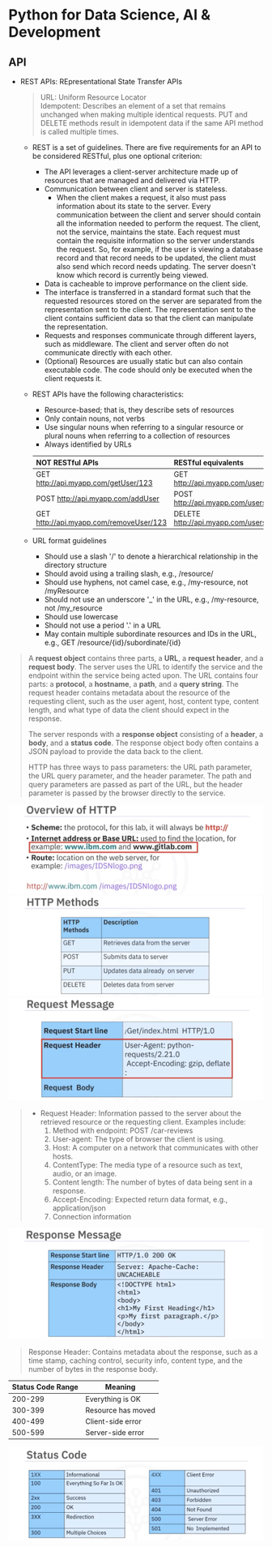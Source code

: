 # Python for Data Science, AI & Development  
## API  
- REST APIs: REpresentational State Transfer APIs  
    > URL: Uniform Resource Locator  
    > Idempotent: Describes an element of a set that remains unchanged when making multiple identical requests. PUT and DELETE methods result in idempotent data if the same API method is called multiple times.

    - REST is a set of guidelines. There are five requirements for an API to be considered RESTful, plus one optional criterion:
        - The API leverages a client-server architecture made up of resources that are managed and delivered via HTTP.  
        - Communication between client and server is stateless.  
            - When the client makes a request, it also must pass information about its state to the server. Every communication between the client and server should contain all the information needed to perform the request. The client, not the service, maintains the state. Each request must contain the requisite information so the server understands the request. So, for example, if the user is viewing a database record and that record needs to be updated, the client must also send which record needs updating. The server doesn't know which record is currently being viewed.  
        - Data is cacheable to improve performance on the client side.  
        - The interface is transferred in a standard format such that the requested resources stored on the server are separated from the representation sent to the client. The representation sent to the client contains sufficient data so that the client can manipulate the representation.  
        - Requests and responses communicate through different layers, such as middleware. The client and server often do not communicate directly with each other.  
        - (Optional) Resources are usually static but can also contain executable code. The code should only be executed when the client requests it.  
    - REST APIs have the following characteristics:  
        - Resource-based; that is, they describe sets of resources  
        - Only contain nouns, not verbs  
        - Use singular nouns when referring to a singular resource or plural nouns when referring to a collection of resources  
        - Always identified by URLs  

        | NOT RESTful APIs | RESTful equivalents |
        | - | - |
        | GET http://api.myapp.com/getUser/123 | GET http://api.myapp.com/users/123 |
        | POST http://api.myapp.com/addUser | POST http://api.myapp.com/users |
        | GET http://api.myapp.com/removeUser/123 | DELETE http://api.myapp.com/users/123 |
    - URL format guidelines
        - Should use a slash '/' to denote a hierarchical relationship in the directory structure  
        - Should avoid using a trailing slash, e.g., /resource/  
        - Should use hyphens, not camel case, e.g., /my-resource, not /myResource  
        - Should not use an underscore '_' in the URL, e.g., /my-resource, not /my_resource  
        - Should use lowercase  
        - Should not use a period '.' in a URL  
        - May contain multiple subordinate resources and IDs in the URL, e.g., GET /resource/{id}/subordinate/{id}

> A **request object** contains three parts, a **URL**, a **request header**, and a **request body**. The server uses the URL to identify the service and the endpoint within the service being acted upon. The URL contains four parts: a **protocol**, a **hostname**, a **path**, and a **query string**. The request header contains metadata about the resource of the requesting client, such as the user agent, host, content type, content length, and what type of data the client should expect in the response.  
>  
> The server responds with a **response object** consisting of a **header**, a **body**, and a **status code**. The response object body often contains a JSON payload to provide the data back to the client.  
> 
> HTTP has three ways to pass parameters: the URL path parameter, the URL query parameter, and the header parameter. The path and query parameters are passed as part of the URL, but the header parameter is passed by the browser directly to the service.  

![http](./static/07/http.png)  
![http_methods](./static/07/http_methods.png)  
![request_message](./static/07/request_message.png)  
> - Request Header: Information passed to the server about the retrieved resource or the requesting client. Examples include: 
>    1. Method with endpoint: POST /car-reviews  
>    2. User-agent: The type of browser the client is using.  
>    3. Host: A computer on a network that communicates with other hosts.  
>    4. ContentType: The media type of a resource such as text, audio, or an image.  
>    5. Content length: The number of bytes of data being sent in a response.  
>    6. Accept-Encoding: Expected return data format, e.g., application/json  
>    7. Connection information  

![response_message](./static/07/response_message.png) 
> Response Header: Contains metadata about the response, such as a time stamp, caching control, security info, content type, and the number of bytes in the response body.  

| Status Code Range | Meaning | 
| - | - |
| 200-299 | Everything is OK |
| 300-399 | Resource has moved |
| 400-499 | Client-side error |
| 500-599 | Server-side error |

![status_code](./static/07/status_code.png)  

